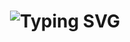 # <p align="center"><img src="https://readme-typing-svg.herokuapp.com?font=Fira+Code&size=30&pause=1000&color=FF69B4&center=true&vCenter=true&random=false&width=435&lines=Hi+there%2C+I'm+%5BYour+Name%5D+%F0%9F%91%8B" alt="Typing SVG" /></p>
  <style>
<div align="center">
  <img src="https://user-images.githubusercontent.com/74038190/213844263-a8b5d198-6cef-4f47-b28a-0d4df5841081.png" width="100px" style="filter: hue-rotate(110deg);" />
</div>margin: 10px 0;
      border-bottom: 1px solid #ff69b4;
## <img src="https://user-images.githubusercontent.com/74038190/213866269-5d00981c-7c98-46d7-8a8e-16f462f15227.gif" width="30" style="filter: hue-rotate(110deg);"> About Me
<div align="center">
  <table>
    <tr>
      <td>="center"><img src="https://readme-typing-svg.herokuapp.com?font=Fira+Code&size=30&pause=1000&color=FF69B4&center=true&vCenter=true&random=false&width=435&lines=Hi+there%2C+I'm+%5BYour+Name%5D+%F0%9F%91%8B" alt="Typing SVG" /></p>
        <ul>
          <li>🔭 I'm currently working on <b>[Current Project]</b></li>
          <li>🌱 I'm currently learning <b>[Skills/Technologies]</b></li>a8b5d198-6cef-4f47-b28a-0d4df5841081.png" width="100px" style="filter: hue-rotate(110deg);" />
          <li>👯 I'm looking to collaborate on <b>[Interests]</b></li>
          <li>💬 Ask me about <b>[Topics you're knowledgeable in]</b></li>
          <li>📫 How to reach me: <b>[Your Email/Contact Info]</b></li>69-5d00981c-7c98-46d7-8a8e-16f462f15227.gif" width="30" style="filter: hue-rotate(110deg);"> About Me
          <li>😄 Pronouns: <b>[Your Pronouns]</b></li>
          <li>⚡ Fun fact: <b>[Something Interesting About You]</b></li>
        </ul>
      </td>
      <td>l>
        <img src="https://user-images.githubusercontent.com/74038190/213760677-e45ca5f7-d1aa-4c2c-91e0-573819287304.gif" width="200" style="filter: hue-rotate(110deg);">
      </td>li>🌱 I'm currently learning <b>[Skills/Technologies]</b></li>
    </tr> <li>👯 I'm looking to collaborate on <b>[Interests]</b></li>
  </table><li>💬 Ask me about <b>[Topics you're knowledgeable in]</b></li>
</div>    <li>📫 How to reach me: <b>[Your Email/Contact Info]</b></li>
          <li>😄 Pronouns: <b>[Your Pronouns]</b></li>
## <img src="https://user-images.githubusercontent.com/74038190/213866269-5d00981c-7c98-46d7-8a8e-16f462f15227.gif" width="30" style="filter: hue-rotate(110deg);"> Skills
        </ul>
<div align="center">
  <img src="https://user-images.githubusercontent.com/74038190/212284100-561aa473-3905-4a80-b561-0d28506553ee.gif" width="100%" style="filter: hue-rotate(110deg);">
</div>  <img src="https://user-images.githubusercontent.com/74038190/213760677-e45ca5f7-d1aa-4c2c-91e0-573819287304.gif" width="200" style="filter: hue-rotate(110deg);">
      </td>
### <img src="https://user-images.githubusercontent.com/74038190/212284087-bbe7e430-757e-4901-90bf-4cd2ce3e1852.gif" width="25" style="filter: hue-rotate(110deg);"> Programming Languages
<div align="center">
  <img src="https://skillicons.dev/icons?i=python,java,javascript,cpp,ruby&theme=light&perline=5" />
  <br>"pink-br">
  <i>Replace with your actual programming languages</i>74038190/213866269-5d00981c-7c98-46d7-8a8e-16f462f15227.gif" width="30" style="filter: hue-rotate(110deg);"> Skillsogramming languages</i>
</div>
<div align="center">
### <img src="https://user-images.githubusercontent.com/74038190/212284087-bbe7e430-757e-4901-90bf-4cd2ce3e1852.gif" width="25" style="filter: hue-rotate(110deg);"> Frameworks & Libraries
<div align="center">
  <img src="https://skillicons.dev/icons?i=react,nodejs,express,django,bootstrap&theme=light&perline=5" />
  <br>mg src="https://user-images.githubusercontent.com/74038190/212284087-bbe7e430-757e-4901-90bf-4cd2ce3e1852.gif" width="25" style="filter: hue-rotate(110deg);"> Programming Languagesclass="pink-br">
  <i>Replace with your actual frameworks & libraries</i>
</div> src="https://skillicons.dev/icons?i=python,java,javascript,cpp,ruby&theme=light&perline=5" />
  <br>
### <img src="https://user-images.githubusercontent.com/74038190/212284087-bbe7e430-757e-4901-90bf-4cd2ce3e1852.gif" width="25" style="filter: hue-rotate(110deg);"> Tools & Technologies
<div align="center">
  <img src="https://skillicons.dev/icons?i=git,docker,aws,vscode,figma&theme=light&perline=5" />
  <br>mg src="https://user-images.githubusercontent.com/74038190/212284087-bbe7e430-757e-4901-90bf-4cd2ce3e1852.gif" width="25" style="filter: hue-rotate(110deg);"> Frameworks & Librariesclass="pink-br">
  <i>Replace with your actual tools & technologies</i>
</div> src="https://skillicons.dev/icons?i=react,nodejs,express,django,bootstrap&theme=light&perline=5" />
  <br>
<div align="center">ur actual frameworks & libraries</i>
  <img src="https://user-images.githubusercontent.com/74038190/212284100-561aa473-3905-4a80-b561-0d28506553ee.gif" width="100%" style="filter: hue-rotate(110deg);">
</div>
### <img src="https://user-images.githubusercontent.com/74038190/212284087-bbe7e430-757e-4901-90bf-4cd2ce3e1852.gif" width="25" style="filter: hue-rotate(110deg);"> Tools & Technologies
## My GitHub Stats">
<div align="center">skillicons.dev/icons?i=git,docker,aws,vscode,figma&theme=light&perline=5" />
  <a href="https://github.com/YourGitHubUsername/github-readme-stats">
    <img height=200 align="center" src="https://github-readme-stats.vercel.app/api?username=YourGitHubUsername&theme=synthwave&show_icons=true&include_all_commits=true&hide_border=true" />
  </a>
  <a href="https://github.com/YourGitHubUsername/convoychat">
    <img height=200 align="center" src="https://github-readme-stats.vercel.app/api/top-langs?username=YourGitHubUsername&layout=compact&langs_count=8&card_width=300&theme=synthwave&hide_border=true" />
  </a> src="https://user-images.githubusercontent.com/74038190/212284100-561aa473-3905-4a80-b561-0d28506553ee.gif" width="100%" style="filter: hue-rotate(110deg);">
</div>

<p align="center">
  <img src="https://user-images.githubusercontent.com/74038190/212284100-561aa473-3905-4a80-b561-0d28506553ee.gif" width="100%" style="filter: hue-rotate(110deg);">
</p> href="https://github.com/YourGitHubUsername/github-readme-stats">
    <img height=200 align="center" src="https://github-readme-stats.vercel.app/api?username=YourGitHubUsername&theme=synthwave&show_icons=true&include_all_commits=true&hide_border=true" />
<h3 align="center">📊 GitHub Streak</h3>
<p align="center">/github.com/YourGitHubUsername/convoychat">
  <img src="https://streak-stats.demolab.com/?user=YourGitHubUsername&theme=synthwave&border=ff69b4&stroke=ff69b4&ring=ff69b4&fire=ff69b4&currStreakNum=FFFFFF&sideNums=FFFFFF&currStreakLabel=ff69b4&sideLabels=ff69b4&dates=FFFFFF" alt="GitHub Streak">
</p>a>
</div>
<p align="center">
  <img src="https://user-images.githubusercontent.com/74038190/212284100-561aa473-3905-4a80-b561-0d28506553ee.gif" width="100%" style="filter: hue-rotate(110deg);">
</p>mg src="https://user-images.githubusercontent.com/74038190/212284100-561aa473-3905-4a80-b561-0d28506553ee.gif" width="100%" style="filter: hue-rotate(110deg);">
</p>
## 💖 Connect with Me 💖
<p align="center">>📊 GitHub Streak</h3>
  <a href="Your_LinkedIn_Profile_Link" target="_blank" rel="noopener noreferrer"><img src="https://img.icons8.com/color/48/000000/linkedin-circled--v1.png" width="50" /></a>
  &nbsp;&nbsp;tps://streak-stats.demolab.com/?user=YourGitHubUsername&theme=synthwave&border=ff69b4&stroke=ff69b4&ring=ff69b4&fire=ff69b4&currStreakNum=FFFFFF&sideNums=FFFFFF&currStreakLabel=ff69b4&sideLabels=ff69b4&dates=FFFFFF" alt="GitHub Streak">
  <a href="Your_Twitter_Profile_Link" target="_blank" rel="noopener noreferrer"><img src="https://img.icons8.com/color/48/000000/twitter--v1.png" width="50" /></a>
  &nbsp;&nbsp;
  <a href="mailto:your.email@example.com" target="_blank" rel="noopener noreferrer"><img src="https://img.icons8.com/color/48/000000/gmail--v1.png" width="50" /></a>
</p>mg src="https://user-images.githubusercontent.com/74038190/212284100-561aa473-3905-4a80-b561-0d28506553ee.gif" width="100%" style="filter: hue-rotate(110deg);">
</p>
<h2 align="center">⚡Activity Graph:</h2>
<img align="center" src="https://github-readme-activity-graph.vercel.app/graph?username=YourGitHubUsername&theme=rogue&bg_color=20232a&hide_border=true&line=ff69b4&point=ffffff"/>
<p align="center">
<p align="center">nkedIn_Profile_Link" target="_blank" rel="noopener noreferrer"><img src="https://img.icons8.com/color/48/000000/linkedin-circled--v1.png" width="50" /></a>
  <img src="https://user-images.githubusercontent.com/74038190/212284100-561aa473-3905-4a80-b561-0d28506553ee.gif" width="100%" style="filter: hue-rotate(110deg);">
</p> href="Your_Twitter_Profile_Link" target="_blank" rel="noopener noreferrer"><img src="https://img.icons8.com/color/48/000000/twitter--v1.png" width="50" /></a>
  &nbsp;&nbsp;
<h2 align="center">⚡My Trophies:</h2>com" target="_blank" rel="noopener noreferrer"><img src="https://img.icons8.com/color/48/000000/gmail--v1.png" width="50" /></a>
<p align="center"> 
  <a href="https://github.com/ryo-ma/github-profile-trophy">
    <img src="https://github-profile-trophy.vercel.app/?username=YourGitHubUsername&theme=juicyfresh&no-frame=true&column=7&margin-w=15" alt="YourGitHubUsername" />
  </a> ign="center" src="https://github-readme-activity-graph.vercel.app/graph?username=YourGitHubUsername&theme=rogue&bg_color=20232a&hide_border=true&line=ff69b4&point=ffffff"/>
</p>
<p align="center">
<!-- Animated elements -->mages.githubusercontent.com/74038190/212284100-561aa473-3905-4a80-b561-0d28506553ee.gif" width="100%" style="filter: hue-rotate(110deg);">
<div align="center">
  <img src="https://readme-typing-svg.herokuapp.com/?lines=Welcome+to+my+GitHub!;Check+out+my+repositories!;Thanks+for+visiting!&font=Fira%20Code&center=true&width=380&height=50&duration=4000&pause=1000&color=FF69B4">
  2 align="center">⚡My Trophies:</h2>
  <img src="https://capsule-render.vercel.app/api?type=waving&color=ff69b4&height=100&section=footer&animation=twinkling" width="100%">
  <a href="https://github.com/ryo-ma/github-profile-trophy">
  ![](https://komarev.com/ghpvc/?username=YourGitHubUsername&color=ff69b4&style=flat-square&label=Profile+Views)column=7&margin-w=15" alt="YourGitHubUsername" />
</div> 
</p>

<!-- Animated elements -->
<div align="center">
  <img src="https://readme-typing-svg.herokuapp.com/?lines=Welcome+to+my+GitHub!;Check+out+my+repositories!;Thanks+for+visiting!&font=Fira%20Code&center=true&width=380&height=50&duration=4000&pause=1000&color=FF69B4">
  
  <img src="https://capsule-render.vercel.app/api?type=waving&color=ff69b4&height=100&section=footer&animation=twinkling" width="100%">

  ![](https://komarev.com/ghpvc/?username=YourGitHubUsername&color=ff69b4&style=flat-square&label=Profile+Views)
</div>
